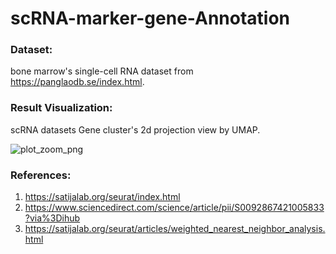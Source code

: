 # scRNA-marker-gene-Annotation

### Dataset: 
bone marrow's single-cell RNA dataset from https://panglaodb.se/index.html.

### Result Visualization:

scRNA datasets Gene cluster's 2d projection view by UMAP.

![plot_zoom_png](https://user-images.githubusercontent.com/65890522/125281558-a57ab480-e316-11eb-8960-0cd4f23c8807.png)


### References:

1. https://satijalab.org/seurat/index.html
2. https://www.sciencedirect.com/science/article/pii/S0092867421005833?via%3Dihub
3. https://satijalab.org/seurat/articles/weighted_nearest_neighbor_analysis.html
